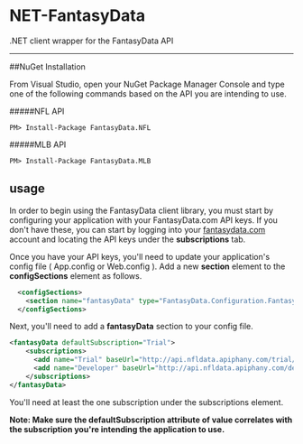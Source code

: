 # NET-FantasyData
.NET client wrapper for the FantasyData API


___

##NuGet Installation

From Visual Studio, open your NuGet Package Manager Console and type one of the following commands based on the API you are intending to use.

#####NFL API
```
PM> Install-Package FantasyData.NFL
```

#####MLB API
```
PM> Install-Package FantasyData.MLB
```

## usage
In order to begin using the FantasyData client library, you must start by configuring your application with your FantasyData.com API keys. If you don't have these, you can start by logging into your [fantasydata.com](http://fantasydata.com) account and locating the API keys under the **subscriptions** tab.

Once you have your API keys, you'll need to update your application's config file ( App.config or Web.config ). Add a new **section** element to the **configSections** element as follows.

```xml
  <configSections>
    <section name="fantasyData" type="FantasyData.Configuration.FantasyDataSubscriptionRetrieverSection, FantasyData"/>
  </configSections>
```

Next, you'll need to add a **fantasyData** section to your config file.

```xml
<fantasyData defaultSubscription="Trial">
    <subscriptions>
      <add name="Trial" baseUrl="http://api.nfldata.apiphany.com/trial/" primarySubscriptionKey="***primarySubscriptionKey***" secondarySubscriptionKey="***secondarySubscriptionKey***"/>
      <add name="Developer" baseUrl="http://api.nfldata.apiphany.com/developer/" primarySubscriptionKey="***primarySubscriptionKey***" secondarySubscriptionKey="***secondarySubscriptionKey***"/>
    </subscriptions>
</fantasyData>
```

You'll need at least the one subscription under the subscriptions element. 

**Note: Make sure the defaultSubscription attribute of value correlates with the subscription you're intending the application to use.**

